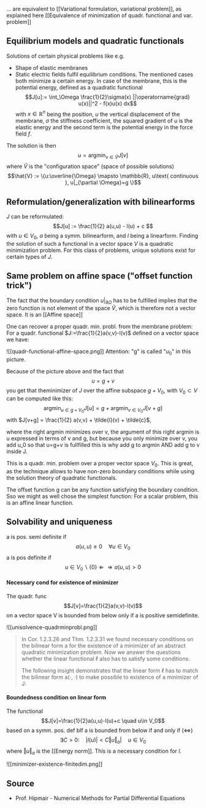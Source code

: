 
... are equivalent to [[Variational formulation, variational problem]], as explained here [[Equivalence of minimization of quadr. functional and var. problem]]


## Equilibrium models and quadratic functionals
Solutions of certain physical problems like e.g.
- Shape of elastic membranes
- Static electric fields
fulfil equilibrium conditions. The mentioned cases both minimize a certain energy. In case of the membrane, this is the potential energy, defined as a quadratic functional
$$J[u]:= \int_\Omega \frac{1}{2}\sigma(x) ||\operatorname{grad} u(x)||^2 - f(x)u(x) dx$$
with $x\in \mathbb{R}^n$ being the position, $u$ the vertical displacement of the membrane, $\sigma$ the stiffness coefficient, the squared gradient of $u$ is the elastic energy and the second term is the potential energy in the force field $f$.

The solution is then
$$u = \operatorname{argmin}_{v\in \hat{V}} J[v]$$
where $\hat{V}$ is the "configuration space" (space of possible solutions)
$$\hat{V} := \{u:\overline{\Omega} \mapsto \mathbb{R}, u\text{ continuous }, u|_{\partial \Omega}=g \}$$


## Reformulation/generalization with bilinearforms
$J$ can be reformulated:
$$J[u] := \frac{1}{2} a(u,u) - l(u) + c $$
with $u\in V_0$, $a$ being a symm. bilinearform, and $l$ being a linearform. Finding the solution of such a functional in a vector space $V$ is a quadratic minimization problem. For this class of problems, unique solutions exist for certain types of $J$.


## Same problem on affine space ("offset function trick")
The fact that the boundary condition $u|_{\partial \Omega}$ has to be fulfilled implies that the zero function is not element of the space $\hat{V}$, which is therefore not a vector space. It is an [[Affine space]] 

One can recover a proper quadr. min. probl. from the membrane problem:
For a quadr. functional $J:=\frac{1}{2}a(v,v)-l(v)$ defined on a vector space we have:

![[quadr-functional-affine-space.png]]
Attention: "g" is called "$u_0$" in this picture.

Because of the picture above and the fact that
$$u = g + v$$
you get that theminimizer of $J$ over the affine subspace $g + V_0$, with $V_0 \subset V$ can be computed like this:
$$\operatorname{argmin}_{u\in g+V_0} J[u] = g + \operatorname{argmin}_{v\in V_0} J[v+g] $$
with $J[v+g] = \frac{1}{2} a(v,v) + \tilde{l}(v) + \tilde{c}$,

where the right argmin minimizes over v, the argument of this right argmin is u expressed in terms of v and g, but because you only minimize over v, you add u_0 so that u=g+v is fullfilled
this is why add g to argmin AND add g to v inside J.

This is a quadr. min. problem over a proper vector space $V_0$. This is great, as the technique allows to have non-zero boundary conditions while using the solution theory of quadratic functionals.

The offset function g can be any function satisfying the boundary condition. Sso we might as well chose the simplest function: For a scalar problem, this is an affine linear function.



## Solvability and uniqueness

a is pos. semi definite if
$$a(u, u) ≥ 0 \quad∀u ∈ V_0$$
a is pos definite if
$$u ∈ V_0 \backslash \{0\} ⇐⇒ a(u, u) > 0 $$
#### Necessary cond for existence of minimizer
The quadr. func 
$$J[v]=\frac{1}{2}a(v,v)-l(v)$$
on a vector space V is bounded from below only if a is positive semidefinite.

![[unisolvence-quadrminprobl.png]]
>In Cor. 1.2.3.26 and Thm. 1.2.3.31 we found necessary conditions on the bilinear form a for the existence of a minimizer of an abstract quadratic minimization problem. Now we answer the questions whether the linear functional ℓ also has to satisfy some conditions.
>
>The following insight demonstrates that the linear form ℓ has to match the bilinear form a(·, ·) to make possible to existence of a minimizer of J:

#### Boundedness condition on linear form
The functional 
$$J[v]=\frac{1}{2}a(u,u)-l(u)+c \quad u\in V_0$$
based on a symm. pos. def blf a is bounded from below if and only if ($\iff$) 
$$\exists C>0 : \quad \vert l(u)\vert<C\Vert u\Vert_a\vert \quad u \in V_0$$
where $\Vert u\Vert_a$ is the [[Energy norm]]. This is a necessary condition for $l$.


![[minimizer-existence-finitedim.png]]





## Source
- Prof. Hipmair - Numerical Methods for Partial Differential Equations